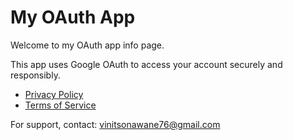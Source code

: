 # My OAuth App

Welcome to my OAuth app info page.

This app uses Google OAuth to access your account securely and responsibly.

- [Privacy Policy](privacy-policy.md)
- [Terms of Service](terms-of-service.md)

For support, contact: vinitsonawane76@gmail.com
